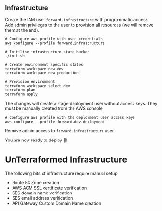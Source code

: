 ## Infrastructure

Create the IAM user `forward.infrastructure` with programmatic access.
Add admin privileges to the user to provision all resources
(we will remove them at the end).

```console
# Configure aws profile with user credentials
aws configure --profile forward.infrastructure
```

```console
# Initilise infrastructure state bucket
./init.sh
```

```console
# Create environment specific states
terraform workspace new dev
terraform workspace new production
```

```console
# Provision environment
terraform workspace select dev
terraform plan
terraform apply
```

The changes will create a stage deployment user without access keys. They
must be manually created from the AWS console.

```console
# Configure aws profile with the deployment user access keys
aws configure --profile forward.dev.deployment
```

Remove admin access to `forward.infrastructure` user.

You are now ready to deploy 🎉!

# UnTerraformed Infrastructure

The following bits of infrastructure require manual setup:

- Route 53 Zone creation
- AWS ACM SSL certificate verification
- SES domain name verification
- SES email address verification
- API Gateway Custom Domain Name creation
